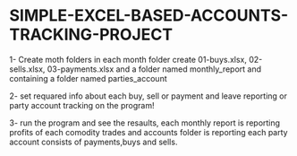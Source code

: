 # SIMPLE-EXCEL-BASED-ACCOUNTS-TRACKING-PROJECT


1- Create moth folders in each month folder create 01-buys.xlsx, 02-sells.xlsx, 03-payments.xlsx and a folder named monthly_report and containing a folder named parties_account

2- set requared info about each buy, sell or payment and leave reporting or party account tracking on the program!

3- run the program and see the resaults, each monthly report is reporting profits of each comodity trades and accounts folder is reporting each party account consists of payments,buys and sells.

